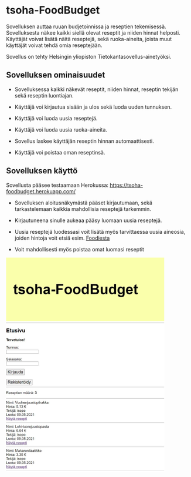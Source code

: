 # tsoha-FoodBudget

Sovelluksen auttaa ruuan budjetoinnissa ja reseptien tekemisessä. Sovelluksesta näkee kaikki siellä olevat reseptit ja niiden hinnat helposti. Käyttäjät voivat lisätä näitä reseptejä, sekä ruoka-aineita, joista muut käyttäjät voivat tehdä omia reseptejään.

Sovellus on tehty Helsingin yliopiston Tietokantasovellus-ainetyöksi.


## Sovelluksen ominaisuudet

* Sovelluksessa kaikki näkevät reseptit, niiden hinnat, reseptin tekijän sekä reseptin luontiajan.

* Käyttäjä voi kirjautua sisään ja ulos sekä luoda uuden tunnuksen.

* Käyttäjä voi luoda uusia reseptejä.

* Käyttäjä voi luoda uusia ruoka-aineita.

* Sovellus laskee käyttäjän reseptin hinnan automaattisesti.

* Käyttäjä voi poistaa oman reseptinsä.



## Sovelluksen käyttö


Sovellusta pääsee testaamaan Herokussa: https://tsoha-foodbudget.herokuapp.com/

* Sovelluksen aloitusnäkymästä pääset kirjautumaan, sekä tarkastelemaan kaikkia mahdollisia reseptejä tarkemmin.

* Kirjautuneena sinulle aukeaa pääsy luomaan uusia reseptejä.

* Uusia reseptejä luodessasi voit lisätä myös tarvittaessa uusia aineosia, joiden hintoja voit etsiä esim. [Foodiesta](https://www.foodie.fi/)

* Voit mahdollisesti myös poistaa omat luomasi reseptit


<img src="aloitus.JPG" width="432" height="584">
